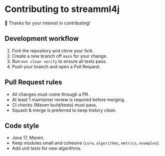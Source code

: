 # Contributing to streamml4j

🚀 Thanks for your interest in contributing!

## Development workflow
1. Fork the repository and clone your fork.
2. Create a new branch off `main` for your change.
3. Run `mvn clean verify` to ensure all tests pass.
4. Push your branch and open a Pull Request.

## Pull Request rules
- All changes must come through a PR.
- At least 1 maintainer review is required before merging.
- CI checks (Maven build/tests) must pass.
- Squash & merge is preferred to keep history clean.

## Code style
- Java 17, Maven.
- Keep modules small and cohesive (`core`, `algorithms`, `metrics`, `examples`).
- Add unit tests for new algorithms.
